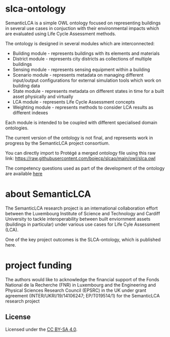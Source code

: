 # slca-ontology

SemanticLCA is a simple OWL ontology focused on representing buildings in several use cases in conjuction
with their environmental impacts which are evaluated using Life Cycle Assessment methods.

The ontology is designed in several modules which are interconnected:

- Building module - represents buildings with its elements and materials
- District module - represents city districts as collections of multiple buildings
- Sensing module - represents sensing equipment within a building
- Scenario module - represents metadata on managing different input/output configurations for external simulation tools which work on building data
- State module - represents metadata on different states in time for a built asset physically and virtually
- LCA module - represents Life Cycle Assessment concepts
- Weighting module - represents methods to consider LCA results as different indexes

Each module is intended to be coupled with different specialised domain ontologies.

The current version of the ontology is not final, and represents work in progress by the SemanticLCA project consortium.

You can directly import to Protégé a merged ontology file using this raw link:
https://raw.githubusercontent.com/bojecp/slcao/main/owl/slca.owl

The competency questions used as part of the development of the ontology are available [here](https://github.com/bojecp/slcao/blob/main/CompetencyQuestions.md)

# about SemanticLCA

The SemanticLCA research project is an international collaboration effort between the Luxembourg
Institute of Science and Technology and Cardiff University to tackle interoperability between built enviornment assets (buildings in particular)
under various use cases for Life Cyle Assessment (LCA).

One of the key project outcomes is the SLCA-ontology, which is published here.

# project funding

The authors would like to acknowledge the financial support of the Fonds National de la Recherche (FNR) 
in Luxembourg and the Engineering and Physical Sciences Research Council (EPSRC) in the UK 
under grant agreement (INTER/UKRI/19/14106247; EP/T019514/1) for the SemanticLCA research project

## License

Licensed under the [CC BY-SA 4.0](https://creativecommons.org/licenses/by-sa/4.0/).
